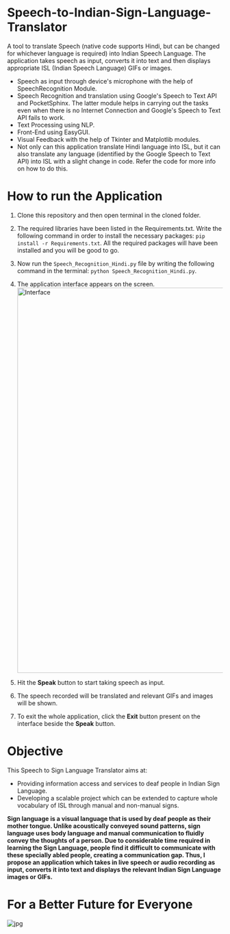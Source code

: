 # Speech-to-Indian-Sign-Language-Translator
A tool to translate Speech (native code supports Hindi, but can be changed for whichever language is required) into Indian Speech Language. The application takes speech as input, converts it into text and then displays appropriate ISL (Indian Speech Language) GIFs or images.

* Speech as input through device's microphone with the help of SpeechRecognition Module.
* Speech Recognition and translation using Google's Speech to Text API and PocketSphinx. The latter module helps in carrying out the tasks even when there is no Internet Connection and Google's Speech to Text API fails to work.
* Text Processing using NLP.
* Front-End using EasyGUI.
* Visual Feedback with the help of Tkinter and Matplotlib modules.
* Not only can this application translate Hindi language into ISL, but it can also translate any language (identified by the Google Speech to Text API) into ISL with a slight change in code. Refer the code for more info on how to do this.

# How to run the Application

1. Clone this repository and then open terminal in the cloned folder.
2. The required libraries have been listed in the Requirements.txt. Write the following command in order to install the necessary packages: `pip install -r Requirements.txt`. All the required packages will have been installed and you will be good to go.
3. Now run the `Speech_Recognition_Hindi.py` file by writing the following command in the terminal: `python Speech_Recognition_Hindi.py`.
4. The application interface appears on the screen.<img width="900" alt="Interface" src="https://user-images.githubusercontent.com/75435809/163868033-d27fc6b4-caa5-488e-ac8f-2a14f7fdadb3.png">

5. Hit the **Speak** button to start taking speech as input.
6. The speech recorded will be translated and relevant GIFs and images will be shown.
7. To exit the whole application, click the **Exit** button present on the interface beside the **Speak** button.

# Objective
This Speech to Sign Language Translator aims at:
* Providing information access and services to deaf people in Indian Sign Language.
* Developing a scalable project which can be extended to capture whole vocabulary of ISL through manual and non-manual signs.

**Sign language is a visual language that is used by deaf people as their mother tongue. Unlike acoustically conveyed sound patterns, sign language uses body language and manual communication to fluidly convey the thoughts of a person. Due to considerable time required in learning the Sign Language, people find it difficult to communicate with these specially abled people, creating a communication gap. Thus, I propose an application which takes in live speech or audio recording as input, converts it into text and displays the relevant Indian Sign Language images or GIFs.**

# For a Better Future for Everyone
![jpg](https://user-images.githubusercontent.com/75435809/163870908-26821726-cb35-44c9-8d5d-99db72cb70ae.jpg)

